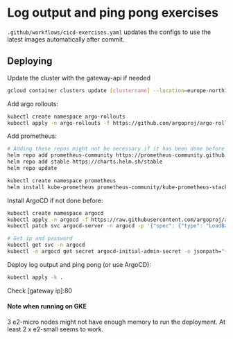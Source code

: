 # Log output and ping pong exercises

```.github/workflows/cicd-exercises.yaml``` updates the configs to use the latest images automatically after commit.

## Deploying

Update the cluster with the gateway-api if needed
```sh
gcloud container clusters update [clustername] --location=europe-north1-b --gateway-api=standard
```

Add argo rollouts:
```sh
kubectl create namespace argo-rollouts
kubectl apply -n argo-rollouts -f https://github.com/argoproj/argo-rollouts/releases/latest/download/install.yaml
```

Add prometheus:
```sh
# Adding these repos might not be necessary if it has been done before
helm repo add prometheus-community https://prometheus-community.github.io/helm-charts
helm repo add stable https://charts.helm.sh/stable
helm repo update

kubectl create namespace prometheus
helm install kube-prometheus prometheus-community/kube-prometheus-stack --namespace prometheus
```

Install ArgoCD if not done before:
```sh
kubectl create namespace argocd
kubectl apply -n argocd -f https://raw.githubusercontent.com/argoproj/argo-cd/stable/manifests/install.yaml
kubectl patch svc argocd-server -n argocd -p '{"spec": {"type": "LoadBalancer"}}'

# Get ip and password
kubectl get svc -n argocd
kubectl -n argocd get secret argocd-initial-admin-secret -o jsonpath="{.data.password}" | base64 -d
```

Deploy log output and ping pong (or use ArgoCD):
```sh
kubectl apply -k .
```

Check [gateway ip]:80

#### Note when running on GKE
3 e2-micro nodes might not have enough memory to run the deployment. At least 2 x e2-small seems to work.
